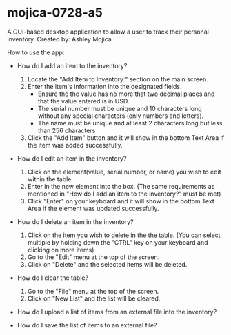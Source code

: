# mojica-0728-a5
A GUI-based desktop application to allow a user to track their personal inventory.
Created by: Ashley Mojica

How to use the app:

- How do I add an item to the inventory?
    1. Locate the "Add Item to Inventory:" section on the main screen.
    2. Enter the item's information into the designated fields.
        - Ensure the the value has no more that two decimal places and that the value entered is in USD.
        - The serial number must be unique and 10 characters long without any special characters (only numbers and letters).
        - The name must be unique and at least 2 characters long but less than 256 characters
    3. Click the "Add Item" button and it will show in the bottom Text Area if the item was added successfully.


- How do I edit an item in the inventory? 
    1. Click on the element(value, serial number, or name) you wish to edit within the table.
    2. Enter in the new element into the box. (The same requirements as mentioned in "How do I add an item to the inventory?" must be met)
    3. Click "Enter" on your keyboard and it will show in the bottom Text Area if the element was updated successfully.


- How do I delete an item in the inventory?
    1. Click on the item you wish to delete in the the table. (You can select multiple by holding down the "CTRL" key on your keyboard and clicking on more items)
    2. Go to the "Edit" menu at the top of the screen.
    3. Click on "Delete" and the selected items will be deleted. 

- How do I clear the table?
    1. Go to the "File" menu at the top of the screen.
    2. Click on "New List" and the list will be cleared. 

- How do I upload a list of items from an external file into the inventory?


- How do I save the list of items to an external file?
    
